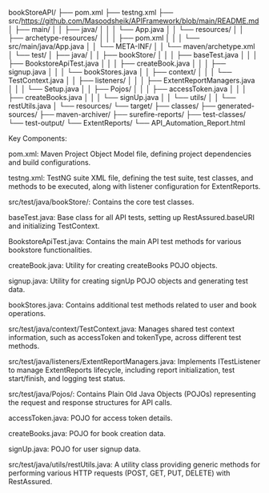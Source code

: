 bookStoreAPI/
├── pom.xml
├── testng.xml
├── src/https://github.com/Masoodsheik/APIFramework/blob/main/README.md
│   ├── main/
│   │   ├── java/
│   │   │   └── App.java
│   │   └── resources/
│   │       ├── archetype-resources/
│   │       │   ├── pom.xml
│   │       │   └── src/main/java/App.java
│   │       └── META-INF/
│   │           └── maven/archetype.xml
│   └── test/
│       ├── java/
│       │   ├── bookStore/
│       │   │   ├── baseTest.java
│       │   │   ├── BookstoreApiTest.java
│       │   │   ├── createBook.java
│       │   │   ├── signup.java
│       │   │   └── bookStores.java
│       │   ├── context/
│       │   │   └── TestContext.java
│       │   ├── listeners/
│       │   │   ├── ExtentReportManagers.java
│       │   │   └── Setup.java
│       │   ├── Pojos/
│       │   │   ├── accessToken.java
│       │   │   ├── createBooks.java
│       │   │   └── signUp.java
│       │   └── utils/
│       │       └── restUtils.java
│       └── resources/
└── target/
    ├── classes/
    ├── generated-sources/
    ├── maven-archiver/
    ├── surefire-reports/
    ├── test-classes/
    └── test-output/
        └── ExtentReports/
            └── API_Automation_Report.html


Key Components:

pom.xml: Maven Project Object Model file, defining project dependencies and build configurations.

testng.xml: TestNG suite XML file, defining the test suite, test classes, and methods to be executed, along with listener configuration for ExtentReports.

src/test/java/bookStore/: Contains the core test classes.

baseTest.java: Base class for all API tests, setting up RestAssured.baseURI and initializing TestContext.

BookstoreApiTest.java: Contains the main API test methods for various bookstore functionalities.

createBook.java: Utility for creating createBooks POJO objects.

signup.java: Utility for creating signUp POJO objects and generating test data.

bookStores.java: Contains additional test methods related to user and book operations.

src/test/java/context/TestContext.java: Manages shared test context information, such as accessToken and tokenType, across different test methods.

src/test/java/listeners/ExtentReportManagers.java: Implements ITestListener to manage ExtentReports lifecycle, including report initialization, test start/finish, and logging test status.

src/test/java/Pojos/: Contains Plain Old Java Objects (POJOs) representing the request and response structures for API calls.

accessToken.java: POJO for access token details.

createBooks.java: POJO for book creation data.

signUp.java: POJO for user signup data.

src/test/java/utils/restUtils.java: A utility class providing generic methods for performing various HTTP requests (POST, GET, PUT, DELETE) with RestAssured.


